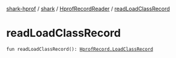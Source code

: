 [shark-hprof](../../index.md) / [shark](../index.md) / [HprofRecordReader](index.md) / [readLoadClassRecord](./read-load-class-record.md)

# readLoadClassRecord

`fun readLoadClassRecord(): `[`HprofRecord.LoadClassRecord`](../-hprof-record/-load-class-record/index.md)